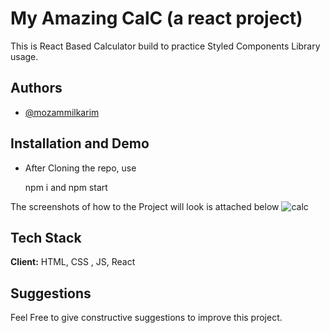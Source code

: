 # My Amazing CalC (a react project)
This is React Based Calculator build to practice Styled Components Library usage.
## Authors

- [@mozammilkarim](https://github.com/mozammilkarim)

## Installation and  Demo 
- After Cloning the repo, use 

    npm i and npm start

The screenshots of how to the Project will look is attached below
![calc](https://user-images.githubusercontent.com/47852028/179384628-737e097f-a064-4f0d-8c7f-4dfaff104e89.gif)



## Tech Stack

**Client:** HTML, CSS ,  JS, React





## Suggestions

Feel Free to give constructive suggestions to improve this project.

